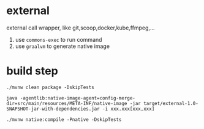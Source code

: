 # external
external call wrapper, like git,scoop,docker,kube,ffmpeg,...

1. use `commons-exec` to run command
2. use `graalvm` to generate native image

# build step
```
./mvnw clean package -DskipTests
```
```
java -agentlib:native-image-agent=config-merge-dir=src/main/resources/META-INF/native-image -jar target/external-1.0-SNAPSHOT-jar-with-dependencies.jar -i xxx.xxx[xxx,xxx]
```
```
./mvnw native:compile -Pnative -DskipTests
```